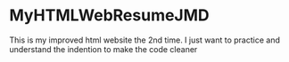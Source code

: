 # MyHTMLWebResumeJMD
This is my improved html website the 2nd time. I just want to practice and understand the indention to make the code cleaner
